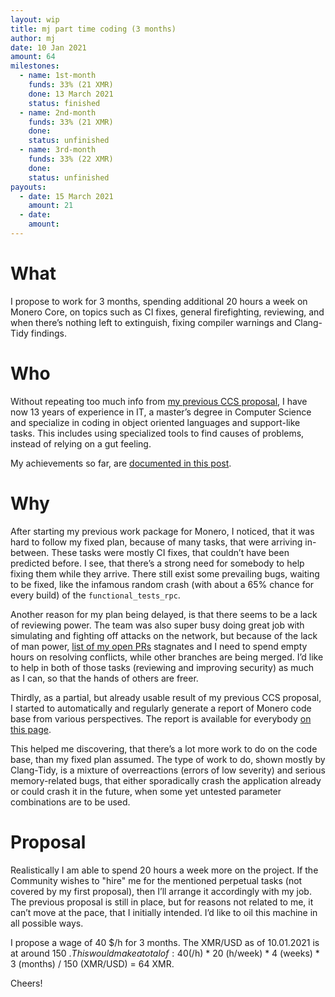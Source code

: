 ```yaml
---
layout: wip
title: mj part time coding (3 months)
author: mj
date: 10 Jan 2021
amount: 64
milestones:
  - name: 1st-month
    funds: 33% (21 XMR)
    done: 13 March 2021
    status: finished
  - name: 2nd-month
    funds: 33% (21 XMR)
    done:
    status: unfinished
  - name: 3rd-month
    funds: 33% (22 XMR)
    done:
    status: unfinished
payouts:
  - date: 15 March 2021
    amount: 21
  - date:
    amount:
---
```




# What

I propose to work for 3 months, spending additional 20 hours a week on Monero Core, on topics such as CI fixes, general firefighting, reviewing, and when there’s nothing left to extinguish, fixing compiler warnings and Clang-Tidy findings.


# Who

Without repeating too much info from [my previous CCS proposal](https://ccs.getmonero.org/proposals/mj-compil-time-reduction.html), I have now 13 years of experience in IT, a master’s degree in Computer Science and specialize in coding in object oriented languages and support-like tasks. This includes using specialized tools to find causes of problems, instead of relying on a gut feeling.

My achievements so far, are [documented in this post](https://repo.getmonero.org/monero-project/ccs-proposals/-/merge_requests/138#note_10583).


# Why

After starting my previous work package for Monero, I noticed, that it was hard to follow my fixed plan, because of many tasks, that were arriving in-between. These tasks were mostly CI fixes, that couldn’t have been predicted before. I see, that there’s a strong need for somebody to help fixing them while they arrive. There still exist some prevailing bugs, waiting to be fixed, like the infamous random crash (with about a 65% chance for every build) of the `functional_tests_rpc`.

Another reason for my plan being delayed, is that there seems to be a lack of reviewing power. The team was also super busy doing great job with simulating and fighting off attacks on the network, but because of the lack of man power, [list of my open PRs](https://github.com/issues?q=is%3Apr+is%3Aopen+author%3Amj-xmr) stagnates and I need to spend empty hours on resolving conflicts, while other branches are being merged. I’d like to help in both of those tasks (reviewing and improving security) as much as I can, so that the hands of others are freer.

Thirdly, as a partial, but already usable result of my previous CCS proposal, I started to automatically and regularly generate a report of Monero code base from various perspectives. The report is available for everybody [on this page](http://enjo.hopto.org/pub/monero/).

This helped me discovering, that there’s a lot more work to do on the code base, than my fixed plan assumed. The type of work to do, shown mostly by Clang-Tidy, is a mixture of overreactions (errors of low severity) and serious memory-related bugs, that either sporadically crash the application already or could crash it in the future, when some yet untested parameter combinations are to be used.


# Proposal

Realistically I am able to spend 20 hours a week more on the project. If the Community wishes to "hire" me for the mentioned perpetual tasks (not covered by my first proposal), then I’ll arrange it accordingly with my job. The previous proposal is still in place, but for reasons not related to me, it can’t move at the pace, that I initially intended. I’d like to oil this machine in all possible ways.

I propose a wage of 40 $/h for 3 months. The XMR/USD as of 10.01.2021 is at around 150 $. This would make a total of:
40 ($/h) *  20 (h/week) * 4 (weeks) * 3 (months) / 150 (XMR/USD) = 64 XMR.

Cheers!
